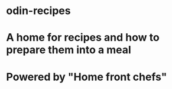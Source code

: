 # odin-recipes
# A home for recipes and how to prepare them into a meal
# Powered by "Home front chefs"